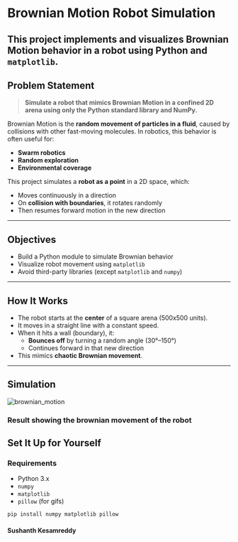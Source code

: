 # Brownian Motion Robot Simulation

## This project implements and visualizes **Brownian Motion** behavior in a robot using Python and `matplotlib`.

## Problem Statement

> **Simulate a robot that mimics Brownian Motion in a confined 2D arena using only the Python standard library and NumPy.**

Brownian Motion is the **random movement of particles in a fluid**, caused by collisions with other fast-moving molecules. In robotics, this behavior is often useful for:

- **Swarm robotics**
- **Random exploration**
- **Environmental coverage**

This project simulates a **robot as a point** in a 2D space, which:

- Moves continuously in a direction
- On **collision with boundaries**, it rotates randomly
- Then resumes forward motion in the new direction

---

## Objectives

- Build a Python module to simulate Brownian behavior
- Visualize robot movement using `matplotlib`
- Avoid third-party libraries (except `matplotlib` and `numpy`)

---

## How It Works

- The robot starts at the **center** of a square arena (500x500 units).
- It moves in a straight line with a constant speed.
- When it hits a wall (boundary), it:
  - **Bounces off** by turning a random angle (30°–150°)
  - Continues forward in that new direction
- This mimics **chaotic Brownian movement**.

---

## Simulation 
![brownian_motion](https://github.com/user-attachments/assets/fbfbc251-a66d-4617-af1b-013c640716c6)
### Result showing the brownian movement of the robot

##  Set It Up for Yourself

### Requirements

- Python 3.x
- `numpy`
- `matplotlib`
- `pillow` (for gifs)

```bash
pip install numpy matplotlib pillow

```


#### Sushanth Kesamreddy
